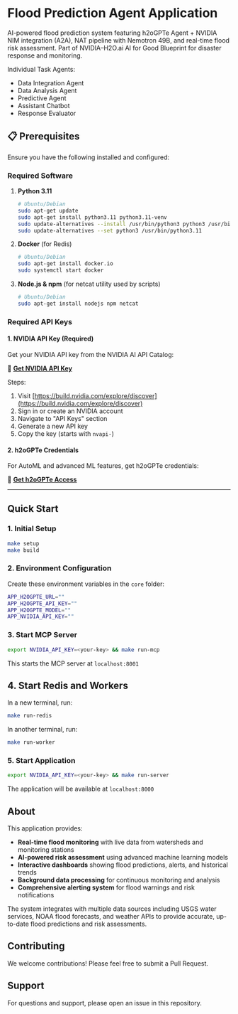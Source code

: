# Flood Prediction Agent Application

AI-powered flood prediction system featuring h2oGPTe Agent + NVIDIA NIM integration (A2A), NAT pipeline with Nemotron 49B, and real-time flood risk assessment. Part of NVIDIA–H2O.ai AI for Good Blueprint for disaster response and monitoring.

Individual Task Agents: 

- Data Integration Agent
- Data Analysis Agent
- Predictive Agent
- Assistant Chatbot
- Response Evaluator

## 📋 Prerequisites

Ensure you have the following installed and configured:

### Required Software

1. **Python 3.11**
   ```bash
   # Ubuntu/Debian
   sudo apt-get update
   sudo apt-get install python3.11 python3.11-venv
   sudo update-alternatives --install /usr/bin/python3 python3 /usr/bin/python3.11 1
   sudo update-alternatives --set python3 /usr/bin/python3.11
   ```

2. **Docker** (for Redis)
   ```bash
   # Ubuntu/Debian
   sudo apt-get install docker.io
   sudo systemctl start docker
   ```

3. **Node.js & npm** (for netcat utility used by scripts)
   ```bash
   # Ubuntu/Debian
   sudo apt-get install nodejs npm netcat
   ```

### Required API Keys

#### 1. NVIDIA API Key (Required)

Get your NVIDIA API key from the NVIDIA AI API Catalog:

🔗 **[Get NVIDIA API Key](https://docs.api.nvidia.com/nim/docs/api-quickstart#interacting-through-python)**

Steps:
1. Visit [https://build.nvidia.com/explore/discover](https://build.nvidia.com/explore/discover)
2. Sign in or create an NVIDIA account
3. Navigate to "API Keys" section
4. Generate a new API key
5. Copy the key (starts with `nvapi-`)

#### 2. h2oGPTe Credentials

For AutoML and advanced ML features, get h2oGPTe credentials:

🔗 **[Get h2oGPTe Access](https://h2o.ai/platform/enterprise-h2ogpte/)**

---


## Quick Start

### 1. Initial Setup
```bash
make setup
make build
```

### 2. Environment Configuration
Create these environment variables in the `core` folder:
```bash
APP_H2OGPTE_URL=""
APP_H2OGPTE_API_KEY=""
APP_H2OGPTE_MODEL=""
APP_NVIDIA_API_KEY=""
```

### 3. Start MCP Server
```bash
export NVIDIA_API_KEY=<your-key> && make run-mcp
```
This starts the MCP server at `localhost:8001`

## 4. Start Redis and Workers
In a new terminal, run:
```bash
make run-redis
```
In another terminal, run:
```bash
make run-worker
```

### 5. Start Application
```bash
export NVIDIA_API_KEY=<your-key> && make run-server
```
The application will be available at `localhost:8000`

## About

This application provides:
- **Real-time flood monitoring** with live data from watersheds and monitoring stations
- **AI-powered risk assessment** using advanced machine learning models
- **Interactive dashboards** showing flood predictions, alerts, and historical trends
- **Background data processing** for continuous monitoring and analysis
- **Comprehensive alerting system** for flood warnings and risk notifications

The system integrates with multiple data sources including USGS water services, NOAA flood forecasts, and weather APIs to provide accurate, up-to-date flood predictions and risk assessments.

## Contributing

We welcome contributions! Please feel free to submit a Pull Request.

## Support

For questions and support, please open an issue in this repository.
